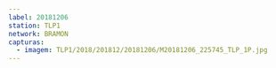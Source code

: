 ```yaml
---
label: 20181206
station: TLP1
network: BRAMON
capturas:
  - imagem: TLP1/2018/201812/20181206/M20181206_225745_TLP_1P.jpg
---
```

